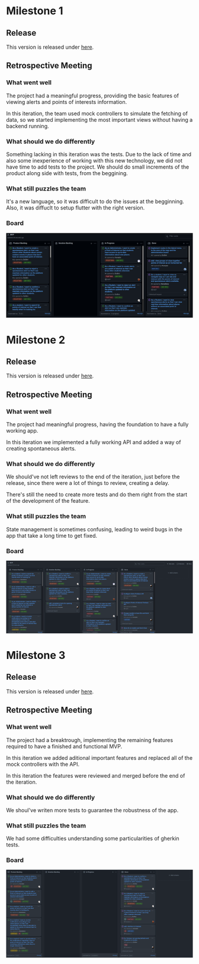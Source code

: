 # Milestone 1

## Release

This version is released under [here](https://github.com/LEIC-ES-2021-22/3LEIC09T2/releases/tag/v0.1).

## Retrospective Meeting

### What went well

The project had a meaningful progress, providing the basic features of viewing alerts and points of interests information.

In this iteration, the team used mock controllers to simulate the fetching of data, so we started implementing the most important views without having a backend running.

### What should we do differently

Something lacking in this iteration was the tests. Due to the lack of time and also some inexperience of working with this new technology, we did not have time to add tests to the project. We should do small increments of the product along side with tests, from the beggining.

### What still puzzles the team

It's a new language, so it was difficult to do the issues at the begginning. Also, it was diffuclt to setup flutter with the right version.

### Board

![image](/images/iteration1.png)

# Milestone 2

## Release

This version is released under [here](https://github.com/LEIC-ES-2021-22/3LEIC09T2/releases/tag/v0.2).

## Retrospective Meeting

### What went well

The project had meaningful progress, having the foundation to have a fully working app.

In this iteration we implemented a fully working API and added a way of creating spontaneous alerts.

### What should we do differently

We should've not left reviews to the end of the iteration, just before the release, since there were a lot of things to review, creating a delay.

There's still the need to create more tests and do them right from the start of the development of the feature.

### What still puzzles the team

State management is sometimes confusing, leading to weird bugs in the app that take a long time to get fixed.

### Board

![image](/images/iteration2.png)

# Milestone 3

## Release

This version is released under [here](https://github.com/LEIC-ES-2021-22/3LEIC09T2/releases/tag/v1.0).

## Retrospective Meeting

### What went well

The project had a breaktrough, implementing the remaining features required to have a finished and functional MVP.

In this iteration we added aditional important features and replaced all of the mock controllers with the API.

In this iteration the features were reviewed and merged before the end of the iteration.

### What should we do differently

We shoul've writen more tests to guarantee the robustness of the app.

### What still puzzles the team

We had some difficulties understanding some particularities of gherkin tests.

### Board

![image](/images/iteration3.png)
